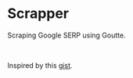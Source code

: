 <h1>Scrapper</h1>
<p>Scraping Google SERP using Goutte.</p>
<br>
<p>Inspired by this <a href="https://gist.github.com/ziadoz/3344345" target="_blank">gist</a>.</p>
